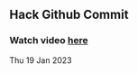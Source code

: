 
 ## Hack Github Commit 
 ### Watch video <a href="https://www.youtube.com">here</a> 
 Thu 19 Jan 2023 
